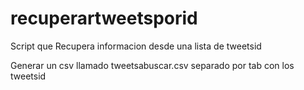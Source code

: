 # recuperartweetsporid
Script que Recupera informacion desde una lista de tweetsid

Generar un csv llamado tweetsabuscar.csv separado por tab con los tweetsid
